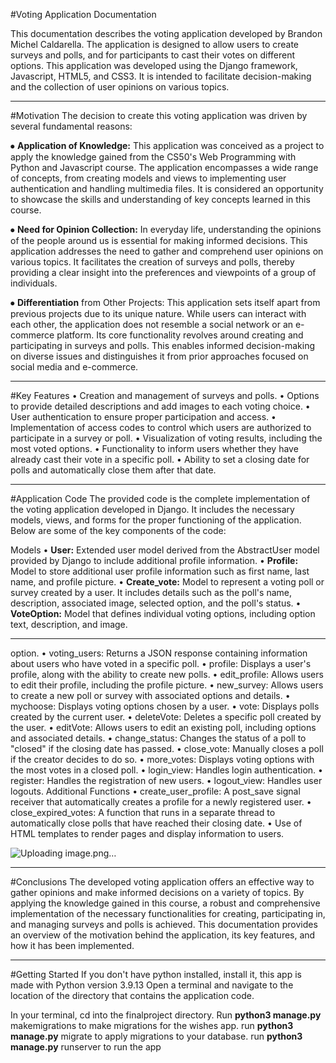 #Voting Application Documentation


This documentation describes the voting application developed by Brandon Michel Caldarella. The application is designed to allow users to create surveys and polls, and for participants to cast their votes on different options. This application was developed using the Django framework, Javascript, HTML5, and CSS3. It is intended to facilitate decision-making and the collection of user opinions on various topics.

--------------
#Motivation
The decision to create this voting application was driven by several fundamental reasons:

⦁ **Application of Knowledge:** This application was conceived as a project to apply the knowledge gained from the CS50's Web Programming with Python and Javascript course. The application encompasses a wide range of concepts, from creating models and views to implementing user authentication and handling multimedia files. It is considered an opportunity to showcase the skills and understanding of key concepts learned in this course.

⦁ **Need for Opinion Collection:** In everyday life, understanding the opinions of the people around us is essential for making informed decisions. This application addresses the need to gather and comprehend user opinions on various topics. It facilitates the creation of surveys and polls, thereby providing a clear insight into the preferences and viewpoints of a group of individuals.

⦁ **Differentiation** from Other Projects: This application sets itself apart from previous projects due to its unique nature. While users can interact with each other, the application does not resemble a social network or an e-commerce platform. Its core functionality revolves around creating and participating in surveys and polls. This enables informed decision-making on diverse issues and distinguishes it from prior approaches focused on social media and e-commerce.

------------
#Key Features
• Creation and management of surveys and polls.
• Options to provide detailed descriptions and add images to each voting choice.
• User authentication to ensure proper participation and access.
• Implementation of access codes to control which users are authorized to participate in a survey or poll.
• Visualization of voting results, including the most voted options.
• Functionality to inform users whether they have already cast their vote in a specific poll.
• Ability to set a closing date for polls and automatically close them after that date.

---------------
#Application Code
The provided code is the complete implementation of the voting application developed in Django. It includes the necessary models, views, and forms for the proper functioning of the application. Below are some of the key components of the code:

Models
• **User:** Extended user model derived from the AbstractUser model provided by Django to include additional profile information.
• **Profile:** Model to store additional user profile information such as first name, last name, and profile picture.
• **Create_vote:** Model to represent a voting poll or survey created by a user. It includes details such as the poll's name, description, associated image, selected option, and the poll's status.
• **VoteOption:** Model that defines individual voting options, including option text, description, and image.

-------------
option. • voting_users: Returns a JSON response containing information about users who have voted in a specific poll. • profile: Displays a user's profile, along with the ability to create new polls. • edit_profile: Allows users to edit their profile, including the profile picture. • new_survey: Allows users to create a new poll or survey with associated options and details. • mychoose: Displays voting options chosen by a user. • vote: Displays polls created by the current user. • deleteVote: Deletes a specific poll created by the user. • editVote: Allows users to edit an existing poll, including options and associated details. • change_status: Changes the status of a poll to "closed" if the closing date has passed. • close_vote: Manually closes a poll if the creator decides to do so. • more_votes: Displays voting options with the most votes in a closed poll. • login_view: Handles login authentication. • register: Handles the registration of new users. • logout_view: Handles user logouts. Additional Functions • create_user_profile: A post_save signal receiver that automatically creates a profile for a newly registered user. • close_expired_votes: A function that runs in a separate thread to automatically close polls that have reached their closing date. • Use of HTML templates to render pages and display information to users.

![Uploading image.png…]()

---------------
#Conclusions
The developed voting application offers an effective way to gather opinions and make informed decisions on a variety of topics. By applying the knowledge gained in this course, a robust and comprehensive implementation of the necessary functionalities for creating, participating in, and managing surveys and polls is achieved. This documentation provides an overview of the motivation behind the application, its key features, and how it has been implemented.

----------
#Getting Started
If you don't have python installed, install it, this app is made with Python version 3.9.13
Open a terminal and navigate to the location of the directory that contains the application code.

In your terminal, cd into the finalproject directory.
Run **python3 manage.py** makemigrations  to make migrations for the wishes app.
run **python3 manage.py** migrate to apply migrations to your database.
run **python3 manage.py** runserver to run the app




